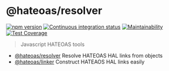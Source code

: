 # @hateoas/resolver

[![npm version](https://badge.fury.io/js/hateoas.svg)](https://badge.fury.io/js/hateoas)
[![Continuous integration status](https://github.com/just-paja/hateoas/actions/workflows/integration.yml/badge.svg)](https://github.com/just-paja/hateoas/actions/workflows/integration.yml)
[![Maintainability](https://api.codeclimate.com/v1/badges/39a91265618bf728f48d/maintainability)](https://codeclimate.com/github/just-paja/hateoas/maintainability)
[![Test Coverage](https://api.codeclimate.com/v1/badges/39a91265618bf728f48d/test_coverage)](https://codeclimate.com/github/just-paja/hateoas/test_coverage)

> Javascript HATEOAS tools

* [@hateoas/resolver](./packages/resolver) Resolve HATEOAS HAL links from objects
* [@hateoas/linker](./packages/linker) Construct HATEAOS HAL links easily
